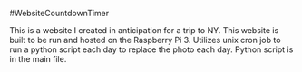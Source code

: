 #WebsiteCountdownTimer

This is a website I created in anticipation for a trip to NY. This website is built to be run and hosted on the Raspberry Pi 3. Utilizes unix cron job to run a python script each day to replace the photo each day. Python script is in the main file. 
